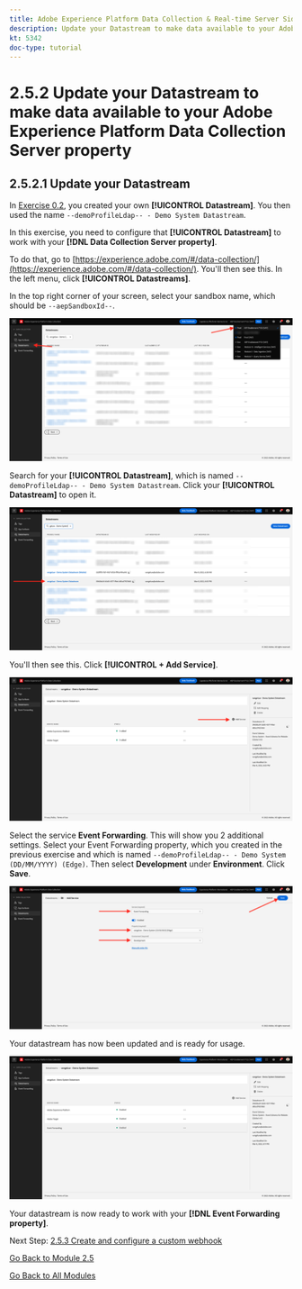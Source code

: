```yaml
---
title: Adobe Experience Platform Data Collection & Real-time Server Side Forwarding - Update your Datastream to make data available to your Adobe Experience Platform Data Collection Server property
description: Update your Datastream to make data available to your Adobe Experience Platform Data Collection Server property
kt: 5342
doc-type: tutorial
---
```

# 2.5.2 Update your Datastream to make data available to your Adobe Experience Platform Data Collection Server property

## 2.5.2.1 Update your Datastream

In [Exercise 0.2](./../../gettingstarted/gettingstarted/ex2.md), you created your own **[!UICONTROL Datastream]**. You then used the name `--demoProfileLdap-- - Demo System Datastream`.

In this exercise, you need to configure that **[!UICONTROL Datastream]** to work with your **[!DNL Data Collection Server property]**.

To do that, go to [https://experience.adobe.com/#/data-collection/](https://experience.adobe.com/#/data-collection/). You'll then see this. In the left menu, click **[!UICONTROL Datastreams]**.

In the top right corner of your screen, select your sandbox name, which should be `--aepSandboxId--`.

![Click Edge Configuration icon in the left navigation](./images/edgeconfig1b.png)

Search for your **[!UICONTROL Datastream]**, which is named `--demoProfileLdap-- - Demo System Datastream`. Click your **[!UICONTROL Datastream]** to open it.

![WebSDK](./images/websdk0.png)

You'll then see this. Click **[!UICONTROL + Add Service]**.

![WebSDK](./images/websdk3.png)

Select the service **Event Forwarding**. This will show you 2 additional settings. Select your Event Forwarding property, which you created in the previous exercise and which is named `--demoProfileLdap-- - Demo System (DD/MM/YYYY) (Edge)`. Then select **Development** under **Environment**. Click **Save**. 

![WebSDK](./images/websdk4.png)

Your datastream has now been updated and is ready for usage.

![WebSDK](./images/websdk8a.png)

Your datastream is now ready to work with your **[!DNL Event Forwarding property]**.

Next Step: [2.5.3 Create and configure a custom webhook](./ex3.md)

[Go Back to Module 2.5](./aep-data-collection-ssf.md)

[Go Back to All Modules](./../../../overview.md)
